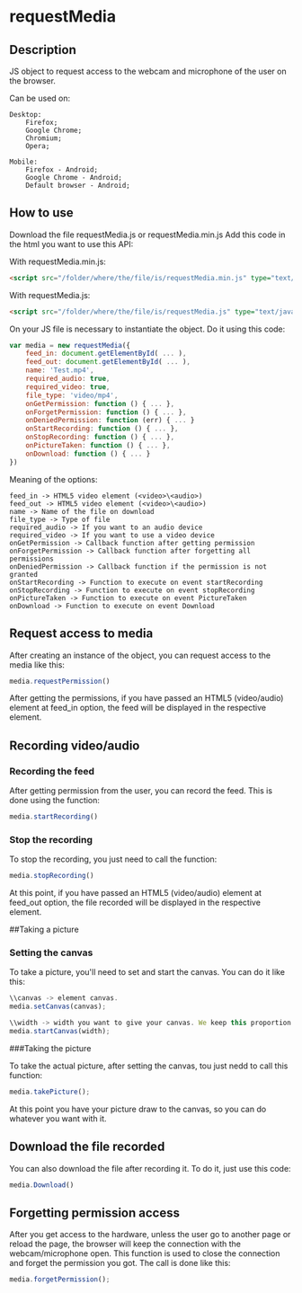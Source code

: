 # requestMedia

## Description

JS object to request access to the webcam and microphone of the user on the browser.

Can be used on:
    
    Desktop:
        Firefox;
        Google Chrome;
        Chromium;
        Opera;

    Mobile:
        Firefox - Android;
        Google Chrome - Android;
        Default browser - Android;
        
## How to use

Download the file requestMedia.js or requestMedia.min.js
Add this code in the html you want to use this API:
    
With requestMedia.min.js:

```html
<script src="/folder/where/the/file/is/requestMedia.min.js" type="text/javascript"></script>
```
    
With requestMedia.js:

```html
<script src="/folder/where/the/file/is/requestMedia.js" type="text/javascript"></script>
```
        
On your JS file is necessary to instantiate the object. Do it using this code:

```JavaScript
var media = new requestMedia({
    feed_in: document.getElementById( ... ),
    feed_out: document.getElementById( ... ),
    name: 'Test.mp4',
    required_audio: true,
    required_video: true,
    file_type: 'video/mp4',
    onGetPermission: function () { ... },
    onForgetPermission: function () { ... },
    onDeniedPermission: function (err) { ... }
    onStartRecording: function () { ... },
    onStopRecording: function () { ... },
    onPictureTaken: function () { ... },
    onDownload: function () { ... }
})
```
Meaning of the options:

    feed_in -> HTML5 video element (<video>\<audio>)
    feed_out -> HTML5 video element (<video>\<audio>)
    name -> Name of the file on download
    file_type -> Type of file
    required_audio -> If you want to an audio device
    required_video -> If you want to use a video device
    onGetPermission -> Callback function after getting permission
    onForgetPermission -> Callback function after forgetting all permissions
    onDeniedPermission -> Callback function if the permission is not granted
    onStartRecording -> Function to execute on event startRecording
    onStopRecording -> Function to execute on event stopRecording
    onPictureTaken -> Function to execute on event PictureTaken
    onDownload -> Function to execute on event Download

## Request access to media

After creating an instance of the object, you can request access to the media like this:

```JavaScript
media.requestPermission()
```

After getting the permissions, if you have passed an HTML5 (video/audio) element at feed_in option, the feed will be displayed in the respective element.

## Recording video/audio

### Recording the feed

After getting permission from the user, you can record the feed. This is done using the function:

```JavaScript
media.startRecording()
```
### Stop the recording

To stop the recording, you just need to call the function:

```JavaScript
media.stopRecording()
```

At this point, if you have passed an HTML5 (video/audio) element at feed_out option, the file recorded will be displayed in the respective element.

##Taking a picture

### Setting the canvas

To take a picture, you'll need to set and start the canvas. You can do it like this:

```JavaScript
\\canvas -> element canvas.
media.setCanvas(canvas);

\\width -> width you want to give your canvas. We keep this proportion on this heigth = width * 9/12.
media.startCanvas(width);
```

###Taking the picture

To take the actual picture, after setting the canvas, tou just nedd to call this function:

```JavaScript
media.takePicture();
```

At this point you have your picture draw to the canvas, so you can do whatever you want with it.

## Download the file recorded

You can also download the file after recording it. To do it, just use this code:

```JavaScript
media.Download()
```

## Forgetting permission access

After you get access to the hardware, unless the user go to another page or reload the page, the browser will keep the connection with the webcam/microphone open. This function is used to close the connection and forget the permission you got. The call is done like this:

```JavaScript
media.forgetPermission();
```
